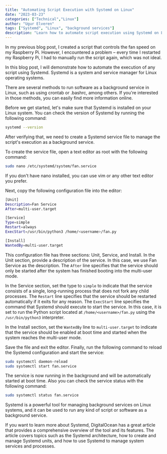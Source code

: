 ```yaml
---
title: "Automating Script Execution with Systemd on Linux"
date: "2023-03-23"
categories: ["Technical","Linux"]
author: "Ugur Elveren"
tags: ["Systemd", "Linux", "background services"]
description: "Learn how to automate script execution using Systemd on Linux, with practical examples on running background services."
---
```


In my previous blog post, I created a script that controls the fan speed on my Raspberry Pi. However, I encountered a problem – every time I restarted my Raspberry Pi, I had to manually run the script again, which was not ideal.

In this blog post, I will demonstrate how to automate the execution of any script using Systemd. Systemd is a system and service manager for Linux operating systems.

There are several methods to run software as a background service in Linux, such as using crontab or .bashrc, among others. If you're interested in those methods, you can easily find more information online.

Before we get started, let's make sure that Systemd is installed on your Linux system. You can check the version of Systemd by running the following command:

```bash
systemd --version
```

After verifying that, we need to create a Systemd service file to manage the script's execution as a background service.

To create the service file, open a text editor as root with the following command:

```bash
sudo nano /etc/systemd/system/fan.service
```

If you don't have nano installed, you can use vim or any other text editor you prefer.

Next, copy the following configuration file into the editor:

```bash
[Unit]
Description=Fan Service
After=multi-user.target

[Service]
Type=simple
Restart=always
ExecStart=/usr/bin/python3 /home/<username>/fan.py

[Install]
WantedBy=multi-user.target
```

This configuration file has three sections: Unit, Service, and Install. In the Unit section, provide a description of the service. In this case, we use Fan Service as the description. The `After` line specifies that the service should only be started after the system has finished booting into the multi-user mode.

In the Service section, set the type to `simple` to indicate that the service consists of a single, long-running process that does not fork any child processes. The `Restart` line specifies that the service should be restarted automatically if it exits for any reason. The `ExecStart` line specifies the command that Systemd should execute to start the service. In this case, it is set to run the Python script located at `/home/<username>/fan.py` using the `/usr/bin/python3` interpreter.

In the Install section, set the `WantedBy` line to `multi-user.target` to indicate that the service should be enabled at boot time and started when the system reaches the multi-user mode.

Save the file and exit the editor. Finally, run the following command to reload the Systemd configuration and start the service:

```bash
sudo systemctl daemon-reload
sudo systemctl start fan.service
```

The service is now running in the background and will be automatically started at boot time. Also you can check the service status with the following command:

```bash
sudo systemctl status fan.service
```

Systemd is a powerful tool for managing background services on Linux systems, and it can be used to run any kind of script or software as a background service.

If you want to learn more about Systemd, DigitalOcean has a great article that provides a comprehensive overview of the tool and its features. The article covers topics such as the Systemd architecture, how to create and manage Systemd units, and how to use Systemd to manage system services and processes.
